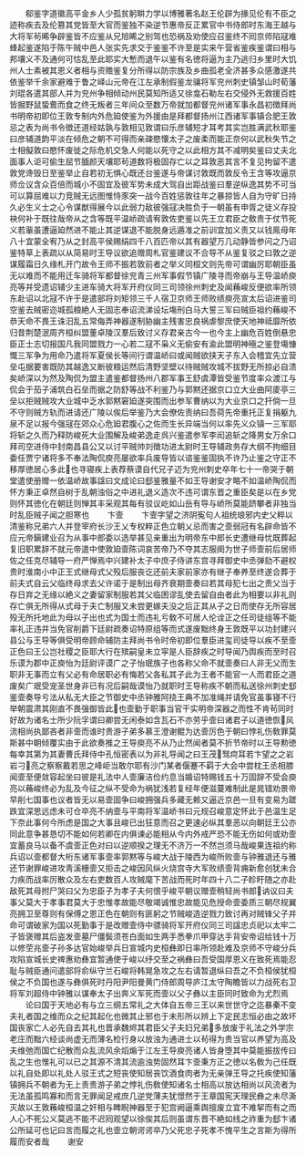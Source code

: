 <!-- { "loadSidebar": true } -->
　　郗鉴字道徽高平金乡人少孤贫躬畊力学以博雅著名赵王伦辟为掾见伦有不臣之迹称疾去及伦篡其党皆至大官而鉴独不染逆节惠帝反正累官中书侍郎时东海王越与大将军茍晞争辟鉴皆不应鉴从兄旭晞之别驾也恐祸及劝使应召鉴终不囘京师陷冦难蜂起鉴遂陷于陈午贼中邑人张实先求交于鉴鉴不许至是实来午营省鉴疾鉴谓曰相与邦壤义不及通何可怙乱至此耶实大慙而退午以鉴有名徳将逼为主乃逃归乡里时大饥州人士素被其恩义者相与资赡鉴复分所得以防宗族及乡曲孤老全济甚多众感激遂共依鉴举千余家避难于鲁之峄山元帝在江左承制假鉴龙骧将军兖州刺史镇邹山时荀藩刘琨各遣其部人并为兖州争相倾动州民莫知所适又徐龛石勒左右交侵外无救援百姓皆掘野鼠蛰鷰而食之终无叛者三年间众至数万帝就加都督兖州诸军事永昌初徴拜尚书明帝初即位王敦专制内外危廹使鉴为外援由是拜都督扬州江西诸军事镇合肥王敦忌之表为尚书令徴还道经姑孰与敦相见敦谓曰乐彦辅短才耳考其实岂胜满武秋耶鉴曰彦辅道韵平淡在倾危之朝不可得而亲疎愍懐太子之废柔而能正奈何以武秋失节之士相儗敦曰愍怀废徙之际危机交急人何能以死守之以此相方其不减明矣鉴曰丈夫北面事人讵可偷生屈节腼颜天壤耶茍道数将极固存亡以之耳敦恶其言不复见拘留不遣敦党谗毁日至鉴举止自若初无惧心既还台鉴遂与帝谋讨敦既而敦反令王含等攻逼京师佥议含众百倍而城小不固宜及彼军势未成大驾自出距战鉴曰羣逆纵逸其势不可当可以算屈难以力竞贼无远图惟恃豕突一战今百姓惩敦往年之暴掠皆人自为守旷日持久必生义士之心令谋猷得展今以此弱力敌彼强冦决胜负于一朝虽有申胥之徒义存投袂何补于既往哉帝从之含等既平温峤疏请宥敦佐吏鉴以先王立君臣之敎贵于仗节死义若軰虽遭逼廹然进不能止其逆谋退不能脱身远遁准之前训宜加义责又以钱鳯母年八十宜蒙全宥乃从之封高平侯赐绢四千八百匹帝以其有器望万几动静皆参问之乃诏鉴特草上表疏以从简易时王导议欲追赠周札官鉴建议不合导不从鉴复驳之曰敦之逆谋履霜日久缘札开门故令王师不振若敦前者之举义同桓文则先帝可谓幽厉耶朝臣虽无以难而不能用迁车骑将军都督徐兖青三州军事假节镇广陵寻而帝崩与王导温峤庾亮等并受遗诏辅少主进车骑大将军开府仪同三司领徐州刺史及闻蘓峻反便欲率所领东赴诏以北冦不许于是遣部将刘矩领三千人宿卫京师王师败绩庾亮宣太后诏进鉴司空鉴去贼密迩城孤粮絶人无固志奉诏流涕设坛塲刑白马大誓三军曰贼臣祖约蘓峻不恭天命不畏王诛汨乱五常侮弄神器遂制胁幽主残害忠良祸虐黎庶使天地神祗靡所依归昔荆楚泯周齐桓纠盟董卓陵汉羣后致讨义存君亲古今一也今主上幽危百姓倒悬忠臣正士志切报国凡我同盟戮力一心若二冦不枭义无偷安有渝此盟明神殛之鉴登塲慷慨三军争为用命乃遣将军夏侯长等间行谓温峤曰或闻贼欲挟天子东入会稽宜先立营垒屯据要害既防其越逸又断彼粮运然后清野坚壁以待贼贼攻城不拔野无所掠必自溃矣峤深以为然及陶侃为盟主遣鉴都督扬州八郡军事王舒虞潭皆受鉴节度率众渡江与侃会于茄子浦筑白石垒而据之防舒等战不利鉴乃与郭黙还据京口立大业曲阿庱亭三垒以拒贼贼攻大业城中乏水郭黙窘廹遂突围而出参军曹纳以为大业京口之扞倘一旦不守则贼方轨而进请还广陵以俟后举鉴乃大会僚佐责纳曰吾荷先帝重托正复捐躯九泉不足以报今强冦在郊众心危廹君腹心之佐而生长异端当何以率先义众镇一三军耶将斩之久而乃释防峻死大业围解及峻弟逸走呉兴鉴遣参军李闳追斩之降男女万余口拜司空进侍中封南昌县公又以讨平贼帅刘徴功进太尉时王导辅政务存大纲不拘细目委任贾宁诸将多不奉法陶侃庾亮屡欲率兵废导皆以谘鉴鉴固执不许乃止鉴之守正不移厚徳居心多此也寻寝疾上表荐蔡谟自代兄子迈为兖州刺史卒年七十一帝哭于朝堂遣使册赠一依温峤故事諡曰文成论曰郄鉴雅量不如王导谢安才略不如温峤陶侃而怀方秉正卓然自树于乱朝浊俗之中进礼退义造次不违可谓东晋之重臣矣是以在乡党则怀其徳化在朝廷则惮其丰采观其每有驳议屹如山岳有导与峤所莫能跻攀者非独当时乱臣贼子闻之胆寒也
　　卞壸
　　卞壸字望之济阴寃句人祖统琅邪内史父粹以清鉴称兄弟六人并登宰府长沙王乂专权粹正色立朝乂忌而害之壸弱冠有名辟命皆不应元帝鎭建业召为从事中郎委以选举甚见亲重出为明帝东中郎长史遭继母忧既葬起复旧职累辞不就元帝遣中使敦廹壸陈词哀苦帝乃不夺其志服阕为世子师壸前后居师佐之任克尽辅导一府严惮焉中兴建补太子中庶子侍讲东宫寻拜御史中丞弹劾不避权贵时淮南小中正王式继母式父殁后服丧讫还前夫家前家亦有继子奉养至终遂合葬于前夫式自云父临终母求去父许诺于是制出母齐衰期壸奏曰若其母犯七出之责父当于存日弃之无缘以絶义之妻留家制服若其父临困谬乱使去留自由者此为相要以非礼则存亡俱无所得从式母于夫亡制服又未尝更嫁夫没之后正其从子之日而使存无所容居殁无所托地此为母以子出也式为国士而违礼亏敎不可居人伦诠正之任司徒组等不能率礼正违并当免官削爵下廷尉疏奏诏特原组等而式遂废黜终身王敦既平以功封建兴县公与王导等俱受明帝顾命辅防主拜尚书令时帝初即位羣臣进玺司徒导以疾不至壸正色曰王公岂社稷之臣耶大行在殡嗣皇未立寜是人臣辞疾之时导闻乃舆疾而至时召乐谟为郡中正庾怡为廷尉评谟广之子怡珉族子也各称父命不就壸奏曰人非无父而生职非无事而立有父必有命居职必有悔若父各私其子此为王者不能官一人而君臣之道废矣广珉受宠圣世身非已有况后嗣哉谟怡乃就职时王导称疾不朝而私送徐州刺史郄鉴壸奏导亏法从私无大臣之节御史中丞钟雅阿挠王典不加准绳并请免官虽事寝不行举朝震肃其刚直不畏强御皆此也壸勤于职事当官干实明帝深器之而性不肯茍同时好故为诸名士所少阮孚谓曰卿尝无闲泰如含瓦石不亦劳乎壸曰诸君子以道徳恢风流相尚执鄙吝者非壸而谁时贵游子弟多慕王澄谢鲲为达壸厉色于朝曰悖礼伤敎罪莫斯甚中朝倾覆实由于此欲奏推之王导庾亮不从乃止然闻者莫不折节帝时以王导勲徳每幸其第为其妻曹氏拜侍中孔恒密表以为非礼导闻之曰王茂驽疴耳若卞望之之岩岩刁亮之察察戴若思之峰岠当敢尔耶有沙门某者偃蹇不羁于大会中尝枕王丞相膝闻壸至便敛容起坐曰彼是礼法中人壸廉洁俭约息当婚诏特赐钱五十万固辞不受会庾亮以蘓峻终必为乱及今征之纵不受命为祸犹浅若复经年便滋蔓难制此是晁错劝景帝早削七国事也议者皆无以易壸固争曰峻拥强兵多藏无赖又逼近京邑一旦有变易为蹉跌宜深思远虑未可仓卒亮不纳壸与平南将军温峤书曰元规召峻意定怀此于邑温生足下奈此事何今所虑是国之大事且峻已出狂意而召之更速必纵其羣恶以向朝廷王公亦同此意争甚恳切不能如何若卿在内俱谏必能相从今内外戒严恐不能无伤如何或劝壸宜蓄良马以备不虞壸正色对曰以逆顺揆之理无不济万一不然岂须马哉峻果连祖约称兵诏以壸都督大桁东诸军事壸率郭黙等与峻大战于陵西为峻所败壸与钟雅退还与雅还节谢罪峻进攻靑溪栅壸又拒击之峻因风纵火烧宫寺大军败绩壸背痈新愈创犹未合力疾而战率厉散众及左右吏数百人攻贼麾下苦战而死时年四十八二子眕盱随之亦赴敌死其母拊尸哭曰父为忠臣子为孝子夫何恨乎峻平朝议赠壸稍轻尚书郎讷议曰夫事父莫大于孝事君莫大于忠惟孝故能尽敬竭诚惟忠故能见危授命壸委质三朝尽规翼亮拥卫至尊则有保傅之恩正色在朝则有匪躬之节贼峻造逆戮力致讨再对贼锋父子并命可谓破家为国以死勤事于是改赠壸侍中骠骑将军开府仪同三司諡忠贞祀以太牢二子皆褒赠其后盗发壸墓尸僵鬓须苍白面如生两手悉拳爪甲穿达手背安帝诏给钱十万以修茔兆壸子孙多达官始峻举兵日宣城内史桓彝即日率所领赴难及京师不守峻分兵攻陷宣城长史禆惠劝彝宜暂通使于峻以纾交至之祸彝曰吾受国厚恩义在致死焉能忍耻与贼臣通问遣部将俞纵守兰石峻将韩晃急攻之左右请暂退纵曰吾之不负桓侯犹桓侯之不负国也遂与彝俱死时丹阳尹阳曼黄门侍郎周导庐江太守陶瞻皆以力战死右卫将军刘超侍中钟雅以谋奉太子出奔义军死而壸以父子彝以主臣同时致命为尤烈焉
　　论曰国于天地必有与立三纲五常礼之大体自五帝三王以来世世守之迄暴秦不变夫礼者国之维而众之纪其起化也微其止邪也于未形所以辨上下定民志恒必由之故坏国丧家亡人必先自去其礼也晋承魏烬其君臣父子夫妇兄弟多放废于礼法之外学宗老庄而黜六经谈尚虚无而薄名检行身以放浊为通进士以茍得为贵当官以养望为高及夫维弛而国亡纪散而众乱流风余熖煽于江左王导庾亮诸人皆身堕其中莫能振拔传曰乱之生也惟礼可以已之其源不清其流逾浊势固然耳卞壸秉方正之徳以名敎为己任既以礼自处即以礼处人驳王式之短丧使知居丧饮酒食肉者为无亲弹王导之托疾使知藩镇拥兵不朝者为无上责贵游子弟之悖礼伤敎使知诸名士相高以放达相尚以风流者为无法虽孤鸣寡和而言无罪闻足戒庶几逆党薄夫犹憬然于王章国宪天理民彝之未尽澌灭故以王敦蘓峻桓温之奸相与睥睨神器至于犯宫阙逼乘舆擅废立宜不难挈而有之而人心不死公义莫逃不能不迟囘观望以徐俟其后则虽谓东晋不絶如线之祚重为郄卞诸公所延可也记曰言而履之礼也壸立朝谔谔卒乃父死忠子死孝不愧平生之言斯为得所履而安者哉
　　谢安
